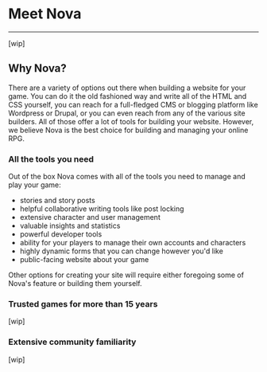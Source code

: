 # Meet Nova

---

[wip]

## Why Nova?

There are a variety of options out there when building a website for your game. You can do it the old fashioned way and write all of the HTML and CSS yourself, you can reach for a full-fledged CMS or blogging platform like Wordpress or Drupal, or you can even reach from any of the various site builders. All of those offer a lot of tools for building your website. However, we believe Nova is the best choice for building and managing your online RPG.

### All the tools you need

Out of the box Nova comes with all of the tools you need to manage and play your game:

- stories and story posts
- helpful collaborative writing tools like post locking
- extensive character and user management
- valuable insights and statistics
- powerful developer tools
- ability for your players to manage their own accounts and characters
- highly dynamic forms that you can change however you'd like
- public-facing website about your game

Other options for creating your site will require either foregoing some of Nova's feature or building them yourself.

### Trusted games for more than 15 years

[wip]

### Extensive community familiarity

[wip]
